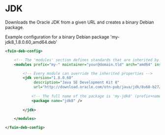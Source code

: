 # JDK
Downloads the Oracle JDK from a given URL and creates a binary Debian package. 

Example configuration for a binary Debian package 'my-jdk8_1.8.0.60_amd64.deb' 
```xml
<fuin-deb-config>

    <!-- The 'modules' section defines standards that are inherited by all childs -->
    <modules prefix="my-" maintainer="your@domain.tld" arch="amd64" installation-path="/opt">

        <!-- Every module can override the inherited properties -->
        <jdk version="1.8.0.60" 
             description="Java SE Development Kit 8" 
             url="http://download.oracle.com/otn-pub/java/jdk/8u60-b27/jdk-8u60-linux-x64.tar.gz">
            
            <!-- The full name of the package is 'my-jdk8' (prefix+name) --> 
            <package name="jdk8" />
            
        </jdk>

    </modules>

</fuin-deb-config>
```

 